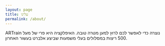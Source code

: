 ```yaml
---
layout: page
title: עלינו
permalink: /about/
---
```


ARTrain נוצרה כדי לאפשר לכם לרוץ למען מטרה טובה.
האיפלקציה היא פרי של מעל 500 ריצות במסלולים בעלי משמעות שביצע אלברט בעשור האחרון.
